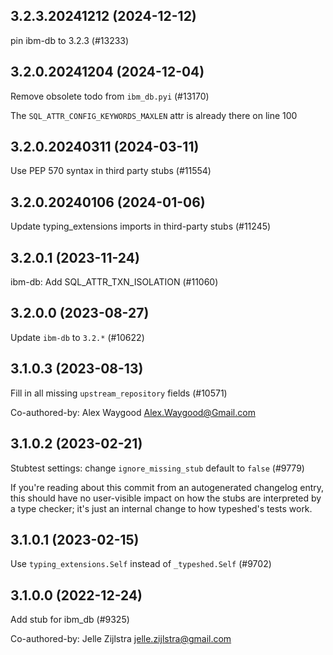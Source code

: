 ## 3.2.3.20241212 (2024-12-12)

pin ibm-db to 3.2.3 (#13233)

## 3.2.0.20241204 (2024-12-04)

Remove obsolete todo from `ibm_db.pyi` (#13170)

The `SQL_ATTR_CONFIG_KEYWORDS_MAXLEN` attr is already there on line 100

## 3.2.0.20240311 (2024-03-11)

Use PEP 570 syntax in third party stubs (#11554)

## 3.2.0.20240106 (2024-01-06)

Update typing_extensions imports in third-party stubs (#11245)

## 3.2.0.1 (2023-11-24)

ibm-db: Add SQL_ATTR_TXN_ISOLATION (#11060)

## 3.2.0.0 (2023-08-27)

Update `ibm-db` to `3.2.*` (#10622)

## 3.1.0.3 (2023-08-13)

Fill in all missing `upstream_repository` fields (#10571)

Co-authored-by: Alex Waygood <Alex.Waygood@Gmail.com>

## 3.1.0.2 (2023-02-21)

Stubtest settings: change `ignore_missing_stub` default to `false` (#9779)

If you're reading about this commit from an autogenerated changelog entry, this should have no user-visible impact on how the stubs are interpreted by a type checker; it's just an internal change to how typeshed's tests work.

## 3.1.0.1 (2023-02-15)

Use `typing_extensions.Self` instead of `_typeshed.Self` (#9702)

## 3.1.0.0 (2022-12-24)

Add stub for ibm_db (#9325)

Co-authored-by: Jelle Zijlstra <jelle.zijlstra@gmail.com>

